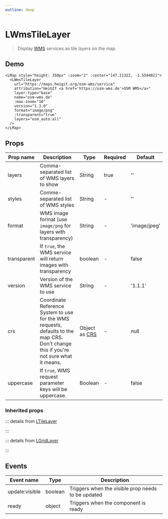 ```yaml
---
outline: deep
---
```


# LWmsTileLayer

> Display [WMS](https://en.wikipedia.org/wiki/Web_Map_Service) services as tile layers on the map.

## Demo

<script setup>
import "leaflet/dist/leaflet.css";
import { LMap, LWmsTileLayer } from '@vue-leaflet/vue-leaflet';
import { onMounted } from 'vue';

onMounted(() => {
  import('leaflet')
})
</script>

<LMap style="height: 350px" :zoom="2" :center="[47.21322, -1.559482]">
  <LWmsTileLayer
    url="https://maps.heigit.org/osm-wms/service"
    attribution="HeiGIT <a href='https://osm-wms.de'>OSM WMS</a>"
    layer-type="base"
    name="osm-wms.de"
    :max-zoom="10"
    version="1.3.0"
    format="image/png"
    :transparent="true"
    layers="osm_auto:all"
  />
</LMap>

```vue
<LMap style="height: 350px" :zoom="2" :center="[47.21322, -1.559482]">
  <LWmsTileLayer
    url="https://maps.heigit.org/osm-wms/service"
    attribution="HeiGIT <a href='https://osm-wms.de'>OSM WMS</a>"
    layer-type="base"
    name="osm-wms.de"
    :max-zoom="10"
    version="1.3.0"
    format="image/png"
    :transparent="true"
    layers="osm_auto:all"
  />
</LMap>
```

## Props

| Prop name   | Description                                                                                                                           | Type                                                      | Required | Default      |
| ----------- | ------------------------------------------------------------------------------------------------------------------------------------- | --------------------------------------------------------- | -------- | ------------ |
| layers      | Comma-separated list of WMS layers to show                                                                                            | String                                                    | true     | ''           |
| styles      | Comme-separated list of WMS styles                                                                                                    | String                                                    | -        | ''           |
| format      | WMS image format (use `image/png` for layers with transparency)                                                                       | String                                                    | -        | 'image/jpeg' |
| transparent | If `true`, the WMS service will return images with transparency                                                                       | boolean                                                   | -        | false        |
| version     | Version of the WMS service to use                                                                                                     | String                                                    | -        | '1.1.1'      |
| crs         | Coordinate Reference System to use for the WMS requests, defaults to the map CRS. Don't change this if you're not sure what it means. | Object as [CRS](https://leafletjs.com/reference.html#crs) | -        | null         |
| uppercase   | If `true`, WMS request parameter keys will be uppercase.                                                                              | Boolean                                                   | -        | false        |

### Inherited props 

::: details from [LTileLayer](/components/l-tile-layer)

<!--@include: ./props/tile-layer-props.md-->
:::

::: details from [LGridLayer](/components/l-grid-layer)

<!--@include: ./props/grid-layer-props.md-->
:::

<!--@include: ./props/layer-props.md-->

## Events

| Event name     | Type    | Description                                        |
| -------------- | ------- | -------------------------------------------------- |
| update:visible | boolean | Triggers when the visible prop needs to be updated |
| ready          | object  | Triggers when the component is ready               |
